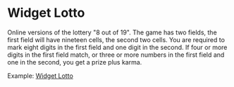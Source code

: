 # Widget Lotto

Online versions of the lottery "8 out of 19". The game has two fields, the first field will have nineteen cells, the second two cells. You are required to mark eight digits in the first field and one digit in the second. If four or more digits in the first field match, or three or more numbers in the first field and one in the second, you get a prize plus karma.

Example: [Widget Lotto](https://sergodrovski.github.io/widget-loto/)